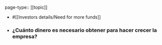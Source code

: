 page-type:: [[topic]]

- #[[Investors details/Need for more funds]]

- ### ¿Cuánto dinero es necesario obtener para hacer crecer la empresa?



